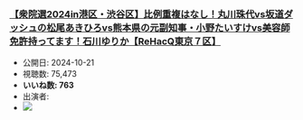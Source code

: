 ### [【衆院選2024in港区・渋谷区】比例重複はなし！丸川珠代vs坂道ダッシュの松尾あきひろvs熊本県の元副知事・小野たいすけvs美容師免許持ってます！石川ゆりか【ReHacQ東京７区】](https://www.youtube.com/watch?v=-mqgWtXrzeY)
-   公開日: 2024-10-21
-   視聴数: 75,473
-   **いいね数: 763**
-   出演者: 
- [![](https://img.youtube.com/vi/-mqgWtXrzeY/hqdefault.jpg)](https://www.youtube.com/watch?v=-mqgWtXrzeY)
